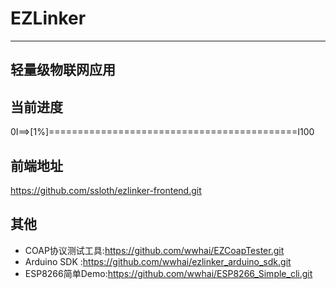 # EZLinker
---
轻量级物联网应用
---
## 当前进度
0I==>[1%]===========================================I100
## 前端地址
https://github.com/ssloth/ezlinker-frontend.git
## 其他
- COAP协议测试工具:https://github.com/wwhai/EZCoapTester.git
- Arduino SDK :https://github.com/wwhai/ezlinker_arduino_sdk.git
- ESP8266简单Demo:https://github.com/wwhai/ESP8266_Simple_cli.git